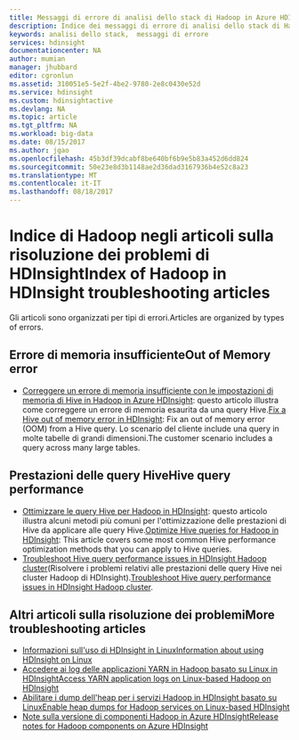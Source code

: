 ```yaml
---
title: Messaggi di errore di analisi dello stack di Hadoop in Azure HDInsight | Documentazione Microsoft
description: Indice dei messaggi di errore di analisi dello stack di Hadoop in Azure HDInsight. Individuare l'errore nell'elenco per visualizzare informazioni sulla risoluzione.
keywords: analisi dello stack,  messaggi di errore
services: hdinsight
documentationcenter: NA
author: mumian
manager: jhubbard
editor: cgronlun
ms.assetid: 310051e5-5e2f-4be2-9780-2e8c0430e52d
ms.service: hdinsight
ms.custom: hdinsightactive
ms.devlang: NA
ms.topic: article
ms.tgt_pltfrm: NA
ms.workload: big-data
ms.date: 08/15/2017
ms.author: jgao
ms.openlocfilehash: 45b3df39dcabf8be640bf6b9e5b83a452d6dd824
ms.sourcegitcommit: 50e23e8d3b1148ae2d36dad3167936b4e52c8a23
ms.translationtype: MT
ms.contentlocale: it-IT
ms.lasthandoff: 08/18/2017
---
```

# <a name="index-of-hadoop-in-hdinsight-troubleshooting-articles"></a><span data-ttu-id="404f2-105">Indice di Hadoop negli articoli sulla risoluzione dei problemi di HDInsight</span><span class="sxs-lookup"><span data-stu-id="404f2-105">Index of Hadoop in HDInsight troubleshooting articles</span></span>
<span data-ttu-id="404f2-106">Gli articoli sono organizzati per tipi di errori.</span><span class="sxs-lookup"><span data-stu-id="404f2-106">Articles are organized by types of errors.</span></span>

## <a name="out-of-memory-error"></a><span data-ttu-id="404f2-107">Errore di memoria insufficiente</span><span class="sxs-lookup"><span data-stu-id="404f2-107">Out of Memory error</span></span>
* <span data-ttu-id="404f2-108">[Correggere un errore di memoria insufficiente con le impostazioni di memoria di Hive in Hadoop in Azure HDInsight](hdinsight-hadoop-hive-out-of-memory-error-oom.md): questo articolo illustra come correggere un errore di memoria esaurita da una query Hive.</span><span class="sxs-lookup"><span data-stu-id="404f2-108">[Fix a Hive out of memory error in HDInsight](hdinsight-hadoop-hive-out-of-memory-error-oom.md): Fix an out of memory error (OOM) from a Hive query.</span></span> <span data-ttu-id="404f2-109">Lo scenario del cliente include una query in molte tabelle di grandi dimensioni.</span><span class="sxs-lookup"><span data-stu-id="404f2-109">The customer scenario includes a query across many large tables.</span></span>

## <a name="hive-query-performance"></a><span data-ttu-id="404f2-110">Prestazioni delle query Hive</span><span class="sxs-lookup"><span data-stu-id="404f2-110">Hive query performance</span></span>
* <span data-ttu-id="404f2-111">[Ottimizzare le query Hive per Hadoop in HDInsight](hdinsight-hadoop-optimize-hive-query.md): questo articolo illustra alcuni metodi più comuni per l'ottimizzazione delle prestazioni di Hive da applicare alle query Hive.</span><span class="sxs-lookup"><span data-stu-id="404f2-111">[Optimize Hive queries for Hadoop in HDInsight](hdinsight-hadoop-optimize-hive-query.md): This article covers some most common Hive performance optimization methods that you can apply to Hive queries.</span></span>
* <span data-ttu-id="404f2-112">[Troubleshoot Hive query performance issues in HDInsight Hadoop cluster](https://blogs.msdn.microsoft.com/bigdatasupport/2015/08/13/troubleshooting-hive-query-performance-in-hdinsight-hadoop-cluster/)(Risolvere i problemi relativi alle prestazioni delle query Hive nei cluster Hadoop di HDInsight).</span><span class="sxs-lookup"><span data-stu-id="404f2-112">[Troubleshoot Hive query performance issues in HDInsight Hadoop cluster](https://blogs.msdn.microsoft.com/bigdatasupport/2015/08/13/troubleshooting-hive-query-performance-in-hdinsight-hadoop-cluster/).</span></span>

## <a name="more-troubleshooting-articles"></a><span data-ttu-id="404f2-113">Altri articoli sulla risoluzione dei problemi</span><span class="sxs-lookup"><span data-stu-id="404f2-113">More troubleshooting articles</span></span>
* [<span data-ttu-id="404f2-114">Informazioni sull'uso di HDInsight in Linux</span><span class="sxs-lookup"><span data-stu-id="404f2-114">Information about using HDInsight on Linux</span></span>](hdinsight-hadoop-linux-information.md)
* [<span data-ttu-id="404f2-115">Accedere ai log delle applicazioni YARN in Hadoop basato su Linux in HDInsight</span><span class="sxs-lookup"><span data-stu-id="404f2-115">Access YARN application logs on Linux-based Hadoop on HDInsight</span></span>](hdinsight-hadoop-access-yarn-app-logs-linux.md)
* [<span data-ttu-id="404f2-116">Abilitare i dump dell'heap per i servizi Hadoop in HDInsight basato su Linux</span><span class="sxs-lookup"><span data-stu-id="404f2-116">Enable heap dumps for Hadoop services on Linux-based HDInsight</span></span>](hdinsight-hadoop-collect-debug-heap-dump-linux.md)
* [<span data-ttu-id="404f2-117">Note sulla versione di componenti Hadoop in Azure HDInsight</span><span class="sxs-lookup"><span data-stu-id="404f2-117">Release notes for Hadoop components on Azure HDInsight</span></span>](hdinsight-release-notes.md)

